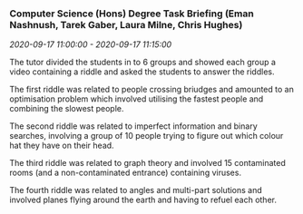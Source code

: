 ### Computer Science (Hons) Degree Task Briefing (Eman Nashnush, Tarek Gaber, Laura Milne, Chris Hughes)

_2020-09-17 11:00:00 - 2020-09-17 11:15:00_

The tutor divided the students in to 6 groups and showed each group a video containing a riddle and asked the students to answer the riddles.

The first riddle was related to people crossing briudges and amounted to an optimisation problem which involved utilising the fastest people and combining the slowest people.

The second riddle was related to imperfect information and binary searches, involving a group of 10 people trying to figure out which colour hat they have on their head.

The third riddle was related to graph theory and involved 15 contaminated rooms (and a non-contaminated entrance) containing viruses.

The fourth riddle was related to angles and multi-part solutions and involved planes flying around the earth and having to refuel each other.
